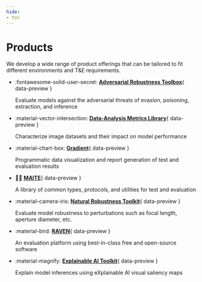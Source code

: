 ```yaml
---
hide:
- toc
---
```


# Products

We develop a wide range of product offerings that can be tailored to fit different environments and T&E requirements.

<div class="grid cards" markdown>

-   :fontawesome-solid-user-secret: [**Adversarial Robustness Toolbox**](art.md){ data-preview }

    Evaluate models against the adversarial threats of evasion, poisoning, extraction, and inference

-   :material-vector-intersection: [**Data-Analysis Metrics Library**](daml.md){ data-preview }

    Characterize image datasets and their impact on model performance

-   :material-chart-box: [**Gradient**](gradient.md){ data-preview }

    Programmatic data visualization and report generation of test and evaluation results

-   :pirate_flag: [**MAITE**](maite.md){ data-preview }

    A library of common types, protocols, and utilities for test and evaluation

-   :material-camera-iris: [**Natural Robustness Toolkit**](nrtk.md){ data-preview }

    Evaluate model robustness to perturbations such as focal length, aperture diameter, etc.

-   :material-bird: [**RAVEN**](raven.md){ data-preview }

    An evaluation platform using best-in-class free and open-source software

-   :material-magnify: [**Explainable AI Toolkit**](xaitk.md){ data-preview }

    Explain model inferences using eXplainable AI visual saliency maps

</div>
